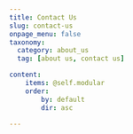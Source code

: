```yaml
---
title: Contact Us
slug: contact-us
onpage_menu: false
taxonomy:
  category: about_us
  tag: [about us, contact us]

content:
    items: @self.modular
    order:
        by: default
        dir: asc

---
```

